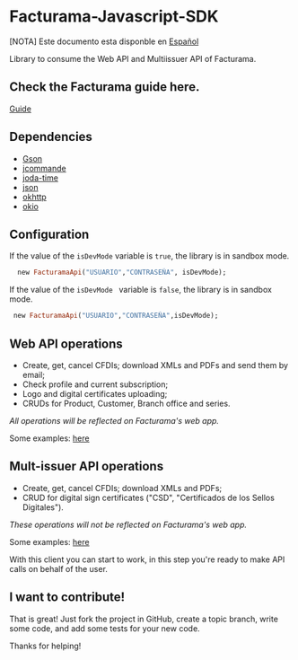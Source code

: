 # Facturama-Javascript-SDK

[NOTA] Este documento esta disponble en [Español]

Library to consume the Web API and Multiissuer API of Facturama.

## Check the Facturama guide here.

[Guide](https://apisandbox.facturama.mx/guias)

## Dependencies

* [Gson](https://mvnrepository.com/artifact/com.google.code.gson/gson/2.8.2)
* [jcommande](https://mvnrepository.com/artifact/com.beust/jcommander/1.72)
* [joda-time](https://mvnrepository.com/artifact/joda-time/joda-time/2.9.9)
* [json](https://mvnrepository.com/artifact/org.json/json/20180130)
* [okhttp](https://mvnrepository.com/artifact/com.squareup.okhttp/okhttp/2.7.5)
* [okio](https://mvnrepository.com/artifact/com.squareup.okio/okio/1.6.0)

## Configuration

If the value of the ```isDevMode``` variable is ```true```, the library is in sandbox mode.
```.rb
  new FacturamaApi("USUARIO","CONTRASEÑA", isDevMode);
```
If the value of the  ```isDevMode ``` variable is ```false```, the library is in sandbox mode.
 ```.rb
  new FacturamaApi("USUARIO","CONTRASEÑA",isDevMode);
```

## Web API operations

- Create, get, cancel CFDIs; download XMLs and PDFs and send them by email;
- Check profile and current subscription;
- Logo and digital certificates uploading;
- CRUDs for Product, Customer, Branch office and series.

*All operations will be reflected on Facturama's web app.*

Some examples: [here](https://github.com/Facturama/facturama-java-sdk/wiki/API-Web)

## Mult-issuer API operations

- Create, get, cancel CFDIs; download XMLs and PDFs;
- CRUD for digital sign certificates ("CSD", "Certificados de los Sellos Digitales").

*These operations will not be reflected on Facturama's web app.*

Some examples: [here](https://github.com/Facturama/facturama-java-sdk/wiki/API-Multiemisor)

With this client you can start to work, in this step you're ready to make API calls on behalf of the user.

## I want to contribute!
That is great! Just fork the project in GitHub, create a topic branch, write some code, and add some tests for your new code.

Thanks for helping!

[Español]: ./README.md
